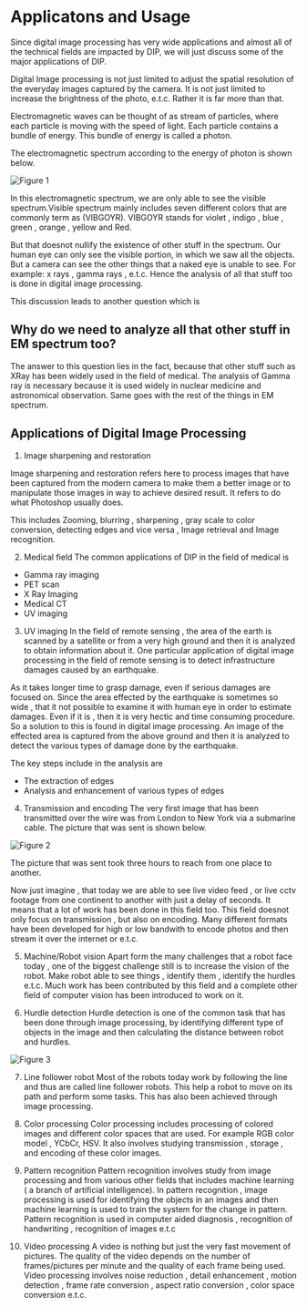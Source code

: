 # Applicatons and Usage

Since digital image processing has very wide applications and almost all of the technical fields are impacted by DIP, we will just discuss some of the major applications of DIP.

Digital Image processing is not just limited to adjust the spatial resolution of the everyday images captured by the camera. It is not just limited to increase the brightness of the photo, e.t.c. Rather it is far more than that.

Electromagnetic waves can be thought of as stream of particles, where each particle is moving with the speed of light. Each particle contains a bundle of energy. This bundle of energy is called a photon.

The electromagnetic spectrum according to the energy of photon is shown below.

![Figure 1](https://github.com/lacie-life/Image-Processing/blob/master/Theory/DIP/5-Applications-and-Usage/electro_spectrum.jpg?raw=true)

In this electromagnetic spectrum, we are only able to see the visible spectrum.Visible spectrum mainly includes seven different colors that are commonly term as (VIBGOYR). VIBGOYR stands for violet , indigo , blue , green , orange , yellow and Red.

But that doesnot nullify the existence of other stuff in the spectrum. Our human eye can only see the visible portion, in which we saw all the objects. But a camera can see the other things that a naked eye is unable to see. For example: x rays , gamma rays , e.t.c. Hence the analysis of all that stuff too is done in digital image processing.

This discussion leads to another question which is

## Why do we need to analyze all that other stuff in EM spectrum too?
The answer to this question lies in the fact, because that other stuff such as XRay has been widely used in the field of medical. The analysis of Gamma ray is necessary because it is used widely in nuclear medicine and astronomical observation. Same goes with the rest of the things in EM spectrum.

## Applications of Digital Image Processing

1. Image sharpening and restoration

Image sharpening and restoration refers here to process images that have been captured from the modern camera to make them a better image or to manipulate those images in way to achieve desired result. It refers to do what Photoshop usually does.

This includes Zooming, blurring , sharpening , gray scale to color conversion, detecting edges and vice versa , Image retrieval and Image recognition.

2. Medical field
The common applications of DIP in the field of medical is
- Gamma ray imaging
- PET scan
- X Ray Imaging
- Medical CT
- UV imaging

3. UV imaging
In the field of remote sensing , the area of the earth is scanned by a satellite or from a very high ground and then it is analyzed to obtain information about it. One particular application of digital image processing in the field of remote sensing is to detect infrastructure damages caused by an earthquake.

As it takes longer time to grasp damage, even if serious damages are focused on. Since the area effected by the earthquake is sometimes so wide , that it not possible to examine it with human eye in order to estimate damages. Even if it is , then it is very hectic and time consuming procedure. So a solution to this is found in digital image processing. An image of the effected area is captured from the above ground and then it is analyzed to detect the various types of damage done by the earthquake.

The key steps include in the analysis are

- The extraction of edges
- Analysis and enhancement of various types of edges

4. Transmission and encoding
The very first image that has been transmitted over the wire was from London to New York via a submarine cable. The picture that was sent is shown below.

![Figure 2](https://github.com/lacie-life/Image-Processing/blob/master/Theory/DIP/5-Applications-and-Usage/transmission.jpg?raw=true)

The picture that was sent took three hours to reach from one place to another.

Now just imagine , that today we are able to see live video feed , or live cctv footage from one continent to another with just a delay of seconds. It means that a lot of work has been done in this field too. This field doesnot only focus on transmission , but also on encoding. Many different formats have been developed for high or low bandwith to encode photos and then stream it over the internet or e.t.c.

5. Machine/Robot vision
Apart form the many challenges that a robot face today , one of the biggest challenge still is to increase the vision of the robot. Make robot able to see things , identify them , identify the hurdles e.t.c. Much work has been contributed by this field and a complete other field of computer vision has been introduced to work on it.

6. Hurdle detection
Hurdle detection is one of the common task that has been done through image processing, by identifying different type of objects in the image and then calculating the distance between robot and hurdles.

![Figure 3](https://github.com/lacie-life/Image-Processing/blob/master/Theory/DIP/5-Applications-and-Usage/hurdle_detection.jpg?raw=true)

7. Line follower robot
Most of the robots today work by following the line and thus are called line follower robots. This help a robot to move on its path and perform some tasks. This has also been achieved through image processing.

8. Color processing
Color processing includes processing of colored images and different color spaces that are used. For example RGB color model , YCbCr, HSV. It also involves studying transmission , storage , and encoding of these color images.

9. Pattern recognition
Pattern recognition involves study from image processing and from various other fields that includes machine learning ( a branch of artificial intelligence). In pattern recognition , image processing is used for identifying the objects in an images and then machine learning is used to train the system for the change in pattern. Pattern recognition is used in computer aided diagnosis , recognition of handwriting , recognition of images e.t.c

10. Video processing
A video is nothing but just the very fast movement of pictures. The quality of the video depends on the number of frames/pictures per minute and the quality of each frame being used. Video processing involves noise reduction , detail enhancement , motion detection , frame rate conversion , aspect ratio conversion , color space conversion e.t.c.















